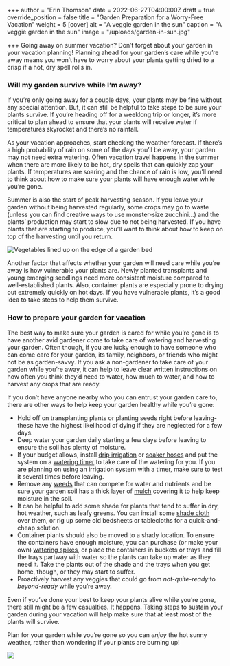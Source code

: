 +++
author = "Erin Thomson"
date = 2022-06-27T04:00:00Z
draft = true
override_position = false
title = "Garden Preparation for a Worry-Free Vacation"
weight = 5
[cover]
alt = "A veggie garden in the sun"
caption = "A veggie garden in the sun"
image = "/uploads/garden-in-sun.jpg"

+++
Going away on summer vacation? Don’t forget about your garden in your vacation planning! Planning ahead for your garden’s care while you’re away means you won’t have to worry about your plants getting dried to a crisp if a hot, dry spell rolls in.

### Will my garden survive while I’m away?

If you’re only going away for a couple days, your plants may be fine without any special attention. But, it can still be helpful to take steps to be sure your plants survive. If you’re heading off for a weeklong trip or longer, it’s more critical to plan ahead to ensure that your plants will receive water if temperatures skyrocket and there’s no rainfall.

As your vacation approaches, start checking the weather forecast. If there’s a high probability of rain on some of the days you’ll be away, your garden may not need extra watering. Often vacation travel happens in the summer when there are more likely to be hot, dry spells that can quickly zap your plants. If temperatures are soaring and the chance of rain is low, you’ll need to think about how to make sure your plants will have enough water while you’re gone.

Summer is also the start of peak harvesting season. If you leave your garden without being harvested regularly, some crops may go to waste (unless you can find creative ways to use monster-size zucchini…) and the plants’ production may start to slow due to not being harvested. If you have plants that are starting to produce, you’ll want to think about how to keep on top of the harvesting until you return.

![Vegetables lined up on the edge of a garden bed](/uploads/garden-harvest.jpg)

Another factor that affects whether your garden will need care while you’re away is how vulnerable your plants are. Newly planted transplants and young emerging seedlings need more consistent moisture compared to well-established plants. Also, container plants are especially prone to drying out extremely quickly on hot days. If you have vulnerable plants, it’s a good idea to take steps to help them survive.

### How to prepare your garden for vacation

The best way to make sure your garden is cared for while you’re gone is to have another avid gardener come to take care of watering and harvesting your garden. Often though, if you are lucky enough to have someone who can come care for your garden, its family, neighbors, or friends who might not be as garden-savvy. If you ask a non-gardener to take care of your garden while you’re away, it can help to leave clear written instructions on how often you think they’d need to water, how much to water, and how to harvest any crops that are ready.

If you don’t have anyone nearby who you can entrust your garden care to, there are other ways to help keep your garden healthy while you’re gone:

* Hold off on transplanting plants or planting seeds right before leaving- these have the highest likelihood of dying if they are neglected for a few days.
* Deep water your garden daily starting a few days before leaving to ensure the soil has plenty of moisture.
* If your budget allows, install [drip irrigation](https://www.amazon.com/s?k=drip+irrigation) or [soaker hoses](https://www.amazon.com/s?k=soaker+hose) and put the system on a [watering timer](https://www.amazon.com/s?k=watering+timer) to take care of the watering for you. If you are planning on using an irrigation system with a timer, make sure to test it several times before leaving.
* Remove any [weeds](https://blog.planter.garden/posts/garden-weeds-stem-the-spread/) that can compete for water and nutrients and be sure your garden soil has a thick layer of [mulch](https://blog.planter.garden/posts/mulching-a-must-for-your-garden/) covering it to help keep moisture in the soil.
* It can be helpful to add some shade for plants that tend to suffer in dry, hot weather, such as leafy greens. You can install some [shade cloth](https://www.amazon.com/s?k=garden+shade+cloth&crid=H4W2VYDWVH15&sprefix=garden+shade+cloth%2Caps%2C68&ref=nb_sb_noss_1) over them, or rig up some old bedsheets or tablecloths for a quick-and-cheap solution.
* Container plants should also be moved to a shady location. To ensure the containers have enough moisture, you can purchase (or make your own) [watering spikes](https://www.amazon.com/s?k=watering+spikes&crid=32BS7RDL0ZFEJ&sprefix=watering+spikes%2Caps%2C85&ref=nb_sb_noss_1), or place the containers in buckets or trays and fill the trays partway with water so the plants can take up water as they need it. Take the plants out of the shade and the trays when you get home, though, or they may start to suffer.
* Proactively harvest any veggies that could go from _not-quite-ready_ to _beyond-ready_ while you’re away.

Even if you’ve done your best to keep your plants alive while you’re gone, there still might be a few casualties. It happens. Taking steps to sustain your garden during your vacation will help make sure that at least most of the plants will survive.

Plan for your garden while you’re gone so you can _enjoy_ the hot sunny weather, rather than wondering if your plants are burning up!

![](/uploads/beachfront-view.jpg)